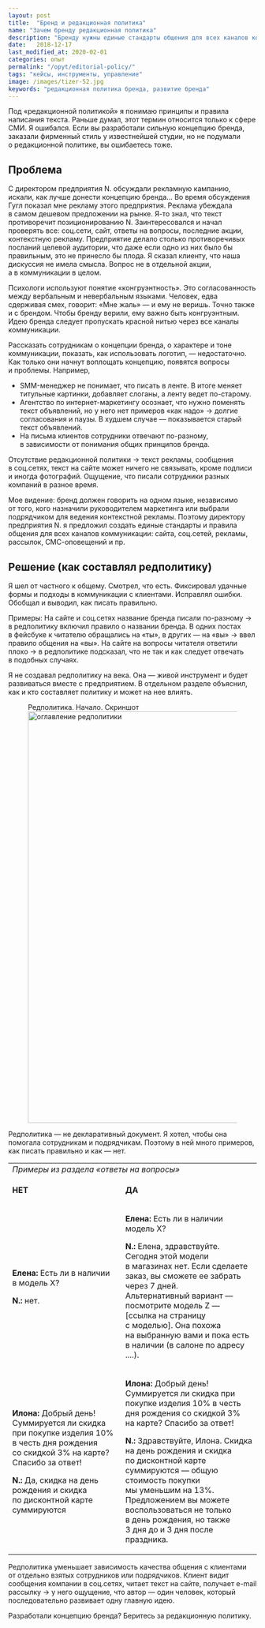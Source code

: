 ```yaml
---
layout: post
title:  "Бренд и редакционная политика"
name: "Зачем бренду редакционная политика"
description: "Бренду нужны единые стандарты общения для всех каналов коммуникации. Если вы&nbsp;разработали позиционирование, концепцию бренда&nbsp;— беритесь за&nbsp;редакционную политику."
date:   2018-12-17
last_modified_at: 2020-02-01
categories: опыт
permalink: "/opyt/editorial-policy/"
tags: "кейсы, инструменты, управление"
image: /images/tizer-52.jpg
keywords: "редакционная политика бренда, развитие бренда"
---
```



<p>Под «редакционной политикой» я&nbsp;понимаю принципы и&nbsp;правила написания текста. Раньше думал, этот термин относится только к&nbsp;сфере СМИ. Я&nbsp;ошибался. Если вы&nbsp;разработали сильную концепцию бренда, заказали фирменный стиль у&nbsp;известнейшей студии, но&nbsp;не&nbsp;подумали о&nbsp;редакционной политике, вы&nbsp;ошибаетесь тоже. </p>



<h2>Проблема </h2>
<p>C&nbsp;директором предприятия&nbsp;N. обсуждали рекламную кампанию, искали, как лучше донести концепцию бренда... Во&nbsp;время обсуждения Гугл показал мне рекламу этого предприятия. Реклама убеждала в&nbsp;самом дешевом предложении на&nbsp;рынке. Я-то знал, что текст противоречит позиционированию N.&nbsp;Заинтересовался и&nbsp;начал проверять все: соц.сети, сайт, ответы на&nbsp;вопросы, последние акции, контекстную рекламу. Предприятие делало столько противоречивых посланий целевой аудитории, что даже если одно из&nbsp;них было&nbsp;бы правильным, это не&nbsp;принесло&nbsp;бы плода. Я&nbsp;сказал клиенту, что наша дискуссия не&nbsp;имела смысла. Вопрос не&nbsp;в&nbsp;отдельной акции, а&nbsp;в&nbsp;коммуникации в&nbsp;целом. </p>
<p>Психологи используют понятие «конгруэнтность». Это согласованность между вербальным и&nbsp;невербальным языками. Человек, едва сдерживая смех, говорит: «Мне жаль»&nbsp;— и&nbsp;ему не&nbsp;веришь. Точно также и&nbsp;с&nbsp;брендом. Чтобы бренду верили, ему важно быть конгруэнтным. Идею бренда следует пропускать красной нитью через все каналы коммуникации.</p>
<p>Рассказать сотрудникам о&nbsp;концепции бренда, о&nbsp;характере и&nbsp;тоне коммуникации, показать, как использовать логотип,&nbsp;— недостаточно. Как только они начнут воплощать концепцию, появятся вопросы и&nbsp;проблемы. Например, </p>
<ul>
	<li>SMM-менеджер не&nbsp;понимает, что писать в&nbsp;ленте. В&nbsp;итоге меняет титульные картинки, добавляет слоганы, а&nbsp;ленту ведет по-старому. </li>
	<li>Агентство по&nbsp;интернет-маркетингу осознает, что нужно поменять текст объявлений, но&nbsp;у&nbsp;него нет примеров «как надо» → долгие согласования и&nbsp;паузы. В&nbsp;худшем случае&nbsp;— показывается старый текст объявлений. </li>
	<li>На&nbsp;письма клиентов сотрудники отвечают по-разному, в&nbsp;зависимости от&nbsp;понимания общих принципов бренда. </li>
</ul>
<p>Отсутствие редакционной политики → текст рекламы, сообщения в&nbsp;соц.сетях, текст на&nbsp;сайте может ничего не&nbsp;связывать, кроме подписи и&nbsp;иногда фотографий. Ощущение, что писали сотрудники разных компаний в&nbsp;разное время. </p>
<p>Мое видение: бренд должен говорить на&nbsp;одном языке, независимо от&nbsp;того, кого назначили руководителем маркетинга или выбрали подрядчиком для ведения контекстной рекламы. Поэтому директору предприятия&nbsp;N. я&nbsp;предложил создать единые стандарты и&nbsp;правила общения для всех каналов коммуникации: сайта, соц.сетей, рекламы, рассылок, СМС-оповещений и&nbsp;пр. </p>
<h2>Решение (как составлял редполитику) </h2>
<p>Я&nbsp;шел от&nbsp;частного к&nbsp;общему. Смотрел, что есть. Фиксировал удачные формы и&nbsp;подходы в&nbsp;коммуникации с&nbsp;клиентами. Исправлял ошибки. Обобщал и&nbsp;выводил, как писать правильно. </p>
<p>Примеры: На&nbsp;сайте и&nbsp;соц.сетях название бренда писали по-разному → в&nbsp;редполитику включил правило о&nbsp;названии бренда. В&nbsp;одних постах в&nbsp;фейсбуке к&nbsp;читателю обращались на&nbsp;«ты», в&nbsp;других&nbsp;— на&nbsp;«вы» → ввел правило общения на&nbsp;«вы». На&nbsp;сайте на&nbsp;вопросы читателя ответили плохо → в&nbsp;редполитике подсказал, что не&nbsp;так и&nbsp;как следует отвечать в&nbsp;подобных случаях. </p>
<p>Я&nbsp;не&nbsp;создавал редполитику на&nbsp;века. Она&nbsp;— живой инструмент и&nbsp;будет развиваться вместе с&nbsp;предприятием. В&nbsp;отдельном разделе объяснил, как и&nbsp;кто составляет политику и может на нее влиять.</p>

<figure itemscope itemtype="http://schema.org/ImageObject">		
	<figcaption itemprop="description">
		Редполитика. Начало. Скриншот
	</figcaption>
	<img src="https://res.cloudinary.com/bartoshevich/image/upload/q_auto,f_auto/v1545051884/redpolicy.jpg" alt="оглавление редполитики" class="img-shadow" title="оглавление редполитики" width="496" height="834" itemprop="contentUrl" />
</figure>


<p>
 Редполитика&nbsp;— не&nbsp;декларативный документ. Я&nbsp;хотел, чтобы она помогала сотрудникам и&nbsp;подрядчикам. Поэтому в&nbsp;ней много примеров, как писать правильно и&nbsp;как&nbsp;— нет.
</p>
<table>
	<tbody class="topverticalalign">
		<tr>
			<td colspan="2">
				<em>Примеры из&nbsp;раздела «ответы на&nbsp;вопросы»</em>
			</td>
		</tr>
		<tr>
			<td>
				<p><strong>НЕТ</strong></p>
			</td>
			<td>
				<p><strong>ДА</strong></p>
			</td>
		</tr>
		<tr>
			<td>
				<p><strong>Елена:</strong> Есть&nbsp;ли в&nbsp;наличии в&nbsp;модель Х?</p>
				<p><strong>N.:</strong> нет. </p>
			</td>
			<td>
				<p><strong>Елена:</strong> Есть&nbsp;ли в&nbsp;наличии модель Х?</p>
				<p><strong>N.:</strong> Елена, здравствуйте. Сегодня этой модели в&nbsp;магазинах нет. Если сделаете заказ, вы&nbsp;сможете ее&nbsp;забрать через 7&nbsp;дней. <br/>
 Альтернативный вариант&nbsp;— посмотрите модель Z&nbsp;— [ссылка на&nbsp;страницу с&nbsp;моделью]. Она похожа на&nbsp;выбранную вами и&nbsp;пока есть в&nbsp;наличии (в&nbsp;салоне по&nbsp;адресу ....).
				</p>
			</td>
		</tr>
		<tr>
			<td>
				<p><strong>Илона:</strong> Добрый день!<br />Суммируется&nbsp;ли скидка при покупке изделия&nbsp;10% в&nbsp;честь дня рождения со&nbsp;скидкой&nbsp;3% на&nbsp;карте? Спасибо за&nbsp;ответ!</p>
				<p><strong>N.:</strong> Да, скидка на&nbsp;день рождения и&nbsp;скидка по&nbsp;дисконтной карте суммируются </p>
			</td>
			<td>
				<p><strong>Илона:</strong> Добрый день!<br />Суммируется&nbsp;ли скидка при покупке изделия&nbsp;10% в&nbsp;честь дня рождения со&nbsp;скидкой&nbsp;3% на&nbsp;карте? Спасибо за&nbsp;ответ!</p>
				<p><strong>N.:</strong> Здравствуйте, Илона. Скидка на&nbsp;день рождения и&nbsp;скидка по&nbsp;дисконтной карте суммируются&nbsp;— общую стоимость покупки мы&nbsp;уменьшим на&nbsp;13%. <br/>
 Предложением вы&nbsp;можете воспользоваться не&nbsp;только в&nbsp;день рождения, но&nbsp;также 3&nbsp;дня до&nbsp;и&nbsp;3&nbsp;дня после праздника.
				</p>
			</td>
		</tr>
	</tbody>
</table>
<p>
 Редполитика уменьшает зависимость качества общения с&nbsp;клиентами от&nbsp;отдельно взятых сотрудников или подрядчиков. Клиент видит сообщения компании в&nbsp;соц.сетях, читает текст на&nbsp;сайте, получает e-mail рассылку → у&nbsp;него ощущение, что автор&nbsp;— один человек, который последовательно развивает одну главную идею.
</p>

<div class="hip">
Разработали концепцию бренда? Беритесь за&nbsp;редакционную политику.
</div>
